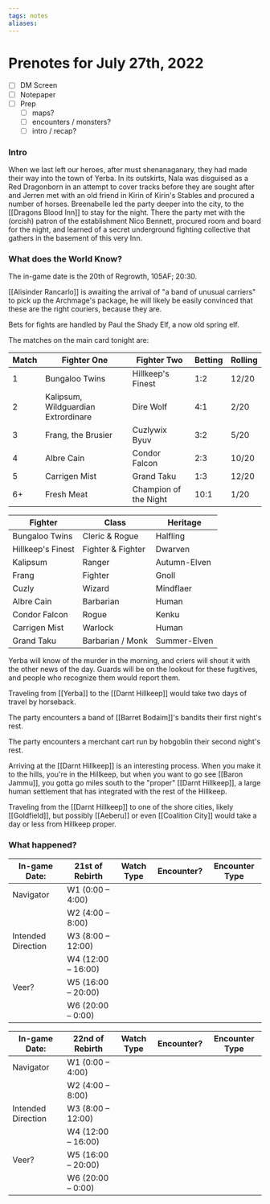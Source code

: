 ```yaml
---
tags: notes
aliases:
---
```


# Prenotes for July 27th, 2022
- [ ] DM Screen
- [ ] Notepaper
- [ ] Prep
	- [ ] maps?
	- [ ] encounters / monsters?
	- [ ] intro / recap?

### Intro
When we last left our heroes, after must shenanaganary, they had made their way into the town of Yerba. In its outskirts, Nala was disguised as a Red Dragonborn in an attempt to cover tracks before they are sought after and Jerren met with an old friend in Kirin of Kirin's Stables and procured a number of horses. Breenabelle led the party deeper into the city, to the [[Dragons Blood Inn]] to stay for the night. There the party met with the (orcish) patron of the establishment Nico Bennett, procured room and board for the night, and learned of a secret underground fighting collective that gathers in the basement of this very Inn.

### What does the World Know?
The in-game date is the 20th of Regrowth, 105AF; 20:30.

[[Alisinder Rancarlo]] is awaiting the arrival of "a band of unusual carriers" to pick up the Archmage's package, he will likely be easily convinced that these are the right couriers, because they are. 

Bets for fights are handled by Paul the Shady Elf, a now old spring elf. 

The matches on the main card tonight are:

Match | Fighter One | Fighter Two | Betting | Rolling
--- | --- | --- | --- | ---
1 | Bungaloo Twins | Hillkeep's Finest | 1:2 | 12/20
2 | Kalipsum, Wildguardian Extrordinare | Dire Wolf | 4:1 | 2/20
3 | Frang, the Brusier | Cuzlywix Byuv | 3:2 | 5/20
4 | Albre Cain | Condor Falcon | 2:3 | 10/20
5 | Carrigen Mist | Grand Taku | 1:3 | 12/20
6+ | Fresh Meat | Champion of the Night | 10:1 | 1/20

Fighter | Class | Heritage
--- | --- | ---
Bungaloo Twins | Cleric & Rogue | Halfling
Hillkeep's Finest | Fighter & Fighter | Dwarven
Kalipsum | Ranger | Autumn-Elven
Frang | Fighter | Gnoll
Cuzly | Wizard | Mindflaer
Albre Cain | Barbarian | Human
Condor Falcon | Rogue | Kenku
Carrigen Mist | Warlock | Human
Grand Taku | Barbarian / Monk | Summer-Elven 

Yerba will know of the murder in the morning, and criers will shout it with the other news of the day. Guards will be on the lookout for these fugitives, and people who recognize them would report them.

Traveling from [[Yerba]] to the [[Darnt Hillkeep]] would take two days of travel by horseback. 

The party encounters a band of [[Barret Bodaim]]'s bandits their first night's rest.

The party encounters a merchant cart run by hobgoblin their second night's rest.

Arriving at the [[Darnt Hillkeep]] is an interesting process. When you make it to the hills, you're in the Hillkeep, but when you want to go see [[Baron Jammu]], you gotta go miles south to the "proper" [[Darnt Hillkeep]], a large human settlement that has integrated with the rest of the Hillkeep.

Traveling from the [[Darnt Hillkeep]] to one of the shore cities, likely [[Goldfield]], but possibly [[Aeberu]] or even [[Coalition City]] would take a day or less from Hillkeep proper.

### What happened?




| In-game Date:      | 21st of Rebirth | Watch Type | Encounter? | Encounter Type |
| ------------------ | ------------------ | ---------- | ---------- | -------------- |
| Navigator          | W1 (0:00 – 4:00)   |            |            |                |
|                    | W2 (4:00 – 8:00)   |            |            |                |
| Intended Direction | W3 (8:00 – 12:00)  |            |            |                |
|                    | W4 (12:00 – 16:00) |            |            |                |
| Veer?              | W5 (16:00 – 20:00) |            |            |                |
|                    | W6 (20:00 – 0:00)  |            |            |                |

| In-game Date:      | 22nd of Rebirth | Watch Type | Encounter? | Encounter Type |
| ------------------ | ------------------ | ---------- | ---------- | -------------- |
| Navigator          | W1 (0:00 – 4:00)   |            |            |                |
|                    | W2 (4:00 – 8:00)   |            |            |                |
| Intended Direction | W3 (8:00 – 12:00)  |            |            |                |
|                    | W4 (12:00 – 16:00) |            |            |                |
| Veer?              | W5 (16:00 – 20:00) |            |            |                |
|                    | W6 (20:00 – 0:00)  |            |            |                |
